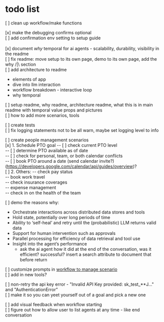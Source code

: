 # todo list
[ ] clean up workflow/make functions

[x] make the debugging confirms optional <br />
[ ] add confirmation env setting to setup guide <br />
 <br />
[x] document *why* temporal for ai agents - scalability, durability, visibility in the readme <br />
[ ] fix readme: move setup to its own page, demo to its own page, add the why /|\ section <br />
[ ] add architecture to readme <br />
- elements of app <br />
- dive into llm interaction <br />
- workflow breakdown - interactive loop <br />
- why temporal <br />

[ ] setup readme, why readme, architecture readme, what this is in main readme with temporal value props and pictures <br />
[ ] how to add more scenarios, tools <br />

[ ] create tests<br />
[ ] fix logging statements not to be all warn, maybe set logging level to info

[ ] create people management scenarios <br />
[x] 1. Schedule PTO goal
-- [ ] check current PTO level <br />
-- [ ] determine PTO available as of date <br />
-- [ ] check for personal, team, or both calendar conflicts <br />
-- [ ] book PTO around a date (send calendar invite?) (https://developers.google.com/calendar/api/guides/overview)? <br />
[ ] 2. Others:
-- check pay status <br />
-- book work travel <br />
-- check insurance coverages <br />
-- expense management <br />
-- check in on the health of the team <br />

[ ] demo the reasons why: <br />
- Orchestrate interactions across distributed data stores and tools <br />
- Hold state, potentially over long periods of time <br />
- Ability to ‘self-heal’ and retry until the (probabilistic) LLM returns valid data <br />
- Support for human intervention such as approvals <br />
- Parallel processing for efficiency of data retrieval and tool use <br />
- Insight into the agent’s performance <br />
    - ask the ai agent how it did at the end of the conversation, was it efficient? successful? insert a search attribute to document that before return

[ ] customize prompts in [workflow to manage scenario](./workflows/tool_workflow.py)<br />
[ ] add in new tools? <br />

[ ] non-retry the api key error - "Invalid API Key provided: sk_test_**J..." and "AuthenticationError" <br />
[ ] make it so you can yeet yourself out of a goal and pick a new one <br />

[ ] add visual feedback when workflow starting <br />
[ ] figure out how to allow user to list agents at any time - like end conversation <br />